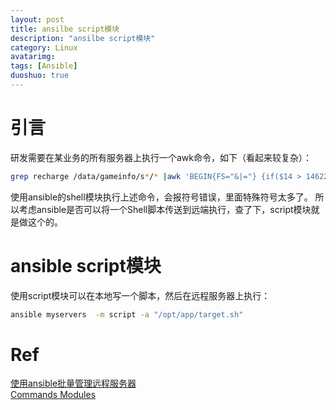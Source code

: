 ```yaml
---
layout: post
title: ansilbe script模块
description: "ansilbe script模块"
category: Linux
avatarimg:
tags: [Ansible]
duoshuo: true
---
```


# 引言
研发需要在某业务的所有服务器上执行一个awk命令，如下（看起来较复杂）：

```bash
grep recharge /data/gameinfo/s*/* |awk 'BEGIN{FS="&|="} {if($14 > 1462258800 && $14 < 1462348800){a[$18]+=$24}} END{for(i in a){print i, a[i]}}'
```    

使用ansible的shell模块执行上述命令，会报符号错误，里面特殊符号太多了。
所以考虑ansible是否可以将一个Shell脚本传送到远端执行，查了下，script模块就是做这个的。

# ansible script模块
使用script模块可以在本地写一个脚本，然后在远程服务器上执行：

```bash
ansible myservers  -m script -a "/opt/app/target.sh"
```    

# Ref
[使用ansible批量管理远程服务器](http://www.cnblogs.com/me115/p/4529944.html)  
[Commands Modules](http://docs.ansible.com/ansible/list_of_commands_modules.html)  

